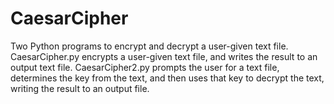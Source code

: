 # CaesarCipher

Two Python programs to encrypt and decrypt a user-given text file. CaesarCipher.py encrypts a user-given text file, and writes the result to an output text file. CaesarCipher2.py prompts the user for a text file, determines the key from the text, and then uses that key to decrypt the text, writing the result to an output file.
